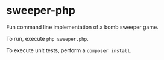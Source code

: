# sweeper-php
Fun command line implementation of a bomb sweeper game.

To run, execute `php sweeper.php`.

To execute unit tests, perform a `composer install`.
